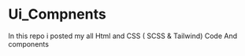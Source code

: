 # Ui_Compnents

In this repo i posted my all Html and CSS ( SCSS &amp; Tailwind) Code 
And components 






















